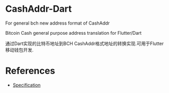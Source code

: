 # CashAddr-Dart

For general bch new address format of CashAddr

Bitcoin Cash general purpose address translation for Flutter/Dart

通过Dart实现的比特币地址到BCH CashAddr格式地址的转换实现.可用于Flutter移动钱包开发.


# References
* [Specification](https://github.com/Bitcoin-UAHF/spec/blob/master/cashaddr.md)
